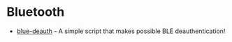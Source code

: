 # Bluetooth

- [blue-deauth](https://github.com/its0x08/blue-deauth) - A simple script that makes possible BLE deauthentication! 
